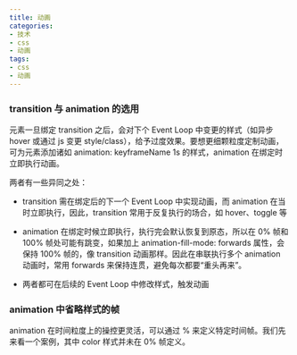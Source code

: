 ```yaml
---
title: 动画
categories:
- 技术
- css
- 动画
tags:
- css
- 动画
---
```



### transition 与 animation 的选用


元素一旦绑定 transition 之后，会对下个 Event Loop 中变更的样式（如异步 hover 或通过 js 变更 style/class），给予过度效果。要想更细颗粒度定制动画，可为元素添加诸如 animation: keyframeName 1s 的样式，animation 在绑定时立即执行动画。


两者有一些异同之处：

- transition 需在绑定后的下一个 Event Loop 中实现动画，而 animation 在当时立即执行，因此，transition 常用于反复执行的场合，如 hover、toggle 等

- animation 在绑定时候立即执行，执行完会默认恢复到原态，所以在 0% 帧和 100% 帧处可能有跳变，如果加上 animation-fill-mode: forwards 属性，会保持 100% 帧的，像 transition 动画那样。因此在串联执行多个 animation 动画时，常用 forwards 来保持连贯，避免每次都要“重头再来”。

- 两者都可在后续的 Event Loop 中修改样式，触发动画


### animation 中省略样式的帧

animation 在时间粒度上的操控更灵活，可以通过 % 来定义特定时间帧。我们先来看一个案例，其中 color 样式并未在 0% 帧定义。





